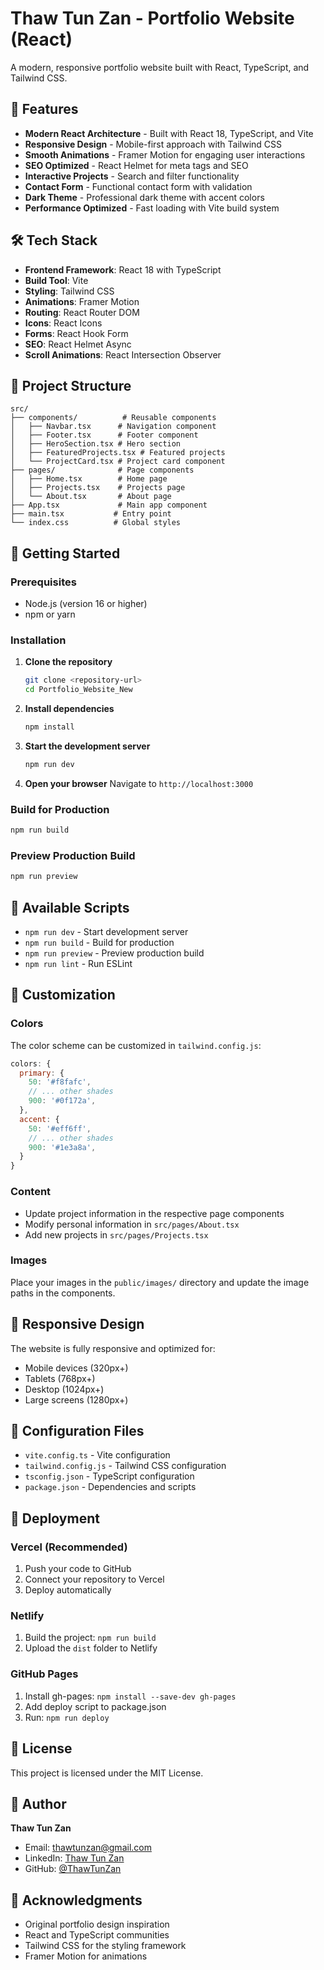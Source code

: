 # Thaw Tun Zan - Portfolio Website (React)

A modern, responsive portfolio website built with React, TypeScript, and Tailwind CSS.

## 🚀 Features

- **Modern React Architecture** - Built with React 18, TypeScript, and Vite
- **Responsive Design** - Mobile-first approach with Tailwind CSS
- **Smooth Animations** - Framer Motion for engaging user interactions
- **SEO Optimized** - React Helmet for meta tags and SEO
- **Interactive Projects** - Search and filter functionality
- **Contact Form** - Functional contact form with validation
- **Dark Theme** - Professional dark theme with accent colors
- **Performance Optimized** - Fast loading with Vite build system

## 🛠️ Tech Stack

- **Frontend Framework**: React 18 with TypeScript
- **Build Tool**: Vite
- **Styling**: Tailwind CSS
- **Animations**: Framer Motion
- **Routing**: React Router DOM
- **Icons**: React Icons
- **Forms**: React Hook Form
- **SEO**: React Helmet Async
- **Scroll Animations**: React Intersection Observer

## 📁 Project Structure

```
src/
├── components/          # Reusable components
│   ├── Navbar.tsx      # Navigation component
│   ├── Footer.tsx      # Footer component
│   ├── HeroSection.tsx # Hero section
│   ├── FeaturedProjects.tsx # Featured projects
│   └── ProjectCard.tsx # Project card component
├── pages/              # Page components
│   ├── Home.tsx        # Home page
│   ├── Projects.tsx    # Projects page
│   └── About.tsx       # About page
├── App.tsx             # Main app component
├── main.tsx           # Entry point
└── index.css          # Global styles
```

## 🚀 Getting Started

### Prerequisites

- Node.js (version 16 or higher)
- npm or yarn

### Installation

1. **Clone the repository**
   ```bash
   git clone <repository-url>
   cd Portfolio_Website_New
   ```

2. **Install dependencies**
   ```bash
   npm install
   ```

3. **Start the development server**
   ```bash
   npm run dev
   ```

4. **Open your browser**
   Navigate to `http://localhost:3000`

### Build for Production

```bash
npm run build
```

### Preview Production Build

```bash
npm run preview
```

## 📝 Available Scripts

- `npm run dev` - Start development server
- `npm run build` - Build for production
- `npm run preview` - Preview production build
- `npm run lint` - Run ESLint

## 🎨 Customization

### Colors
The color scheme can be customized in `tailwind.config.js`:

```javascript
colors: {
  primary: {
    50: '#f8fafc',
    // ... other shades
    900: '#0f172a',
  },
  accent: {
    50: '#eff6ff',
    // ... other shades
    900: '#1e3a8a',
  }
}
```

### Content
- Update project information in the respective page components
- Modify personal information in `src/pages/About.tsx`
- Add new projects in `src/pages/Projects.tsx`

### Images
Place your images in the `public/images/` directory and update the image paths in the components.

## 📱 Responsive Design

The website is fully responsive and optimized for:
- Mobile devices (320px+)
- Tablets (768px+)
- Desktop (1024px+)
- Large screens (1280px+)

## 🔧 Configuration Files

- `vite.config.ts` - Vite configuration
- `tailwind.config.js` - Tailwind CSS configuration
- `tsconfig.json` - TypeScript configuration
- `package.json` - Dependencies and scripts

## 🚀 Deployment

### Vercel (Recommended)
1. Push your code to GitHub
2. Connect your repository to Vercel
3. Deploy automatically

### Netlify
1. Build the project: `npm run build`
2. Upload the `dist` folder to Netlify

### GitHub Pages
1. Install gh-pages: `npm install --save-dev gh-pages`
2. Add deploy script to package.json
3. Run: `npm run deploy`

## 📄 License

This project is licensed under the MIT License.

## 👤 Author

**Thaw Tun Zan**
- Email: thawtunzan@gmail.com
- LinkedIn: [Thaw Tun Zan](https://sg.linkedin.com/in/thaw-tun-zan-b25370205)
- GitHub: [@ThawTunZan](https://github.com/ThawTunZan)

## 🙏 Acknowledgments

- Original portfolio design inspiration
- React and TypeScript communities
- Tailwind CSS for the styling framework
- Framer Motion for animations 